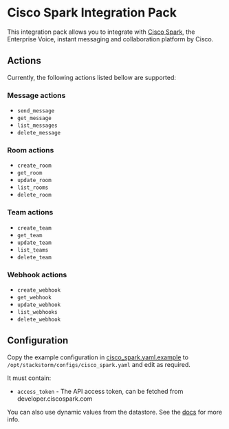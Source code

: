 # Cisco Spark Integration Pack

This integration pack allows you to integrate with
[Cisco Spark](http://www.ciscospark.com/),
the Enterprise Voice, instant messaging and collaboration platform by Cisco.

## Actions

Currently, the following actions listed bellow are supported:

### Message actions

* `send_message`
* `get_message`
* `list_messages`
* `delete_message`

### Room actions

* `create_room`
* `get_room`
* `update_room`
* `list_rooms`
* `delete_room`

### Team actions

* `create_team`
* `get_team`
* `update_team`
* `list_teams`
* `delete_team`

### Webhook actions

* `create_webhook`
* `get_webhook`
* `update_webhook`
* `list_webhooks`
* `delete_webhook`

## Configuration

Copy the example configuration in [cisco_spark.yaml.example](./cisco_spark.yaml.example)
to `/opt/stackstorm/configs/cisco_spark.yaml` and edit as required.

It must contain:

* `access_token` - The API access token, can be fetched from developer.ciscospark.com

You can also use dynamic values from the datastore. See the
[docs](https://docs.stackstorm.com/reference/pack_configs.html) for more info.
